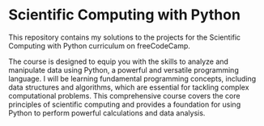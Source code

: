 ﻿# Scientific Computing with Python

This repository contains my solutions to the projects for the Scientific Computing with Python curriculum on freeCodeCamp.

The course is designed to equip you with the skills to analyze and manipulate data using Python, a powerful and versatile programming language. I will be learning fundamental programming concepts, including data structures and algorithms, which are essential for tackling complex computational problems. This comprehensive course covers the core principles of scientific computing and provides a foundation for using Python to perform powerful calculations and data analysis.
